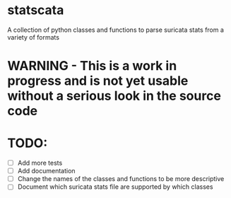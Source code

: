 # statscata
A collection of python classes and functions to parse suricata stats from a variety of formats
# WARNING - This is a work in progress and is not yet usable without a serious look in the source code
# TODO:
- [ ] Add more tests
- [ ] Add documentation
- [ ] Change the names of the classes and functions to be more descriptive
- [ ] Document which suricata stats file are supported by which classes